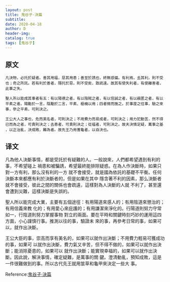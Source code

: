 ```yaml
--- 
layout: post
title: 鬼谷子·決篇
subtitle:
date: 2020-04-18
author: D
header-img:
catalog: true
tags: [鬼谷子]
---
```

## 原文
```
凡決物，必托於疑者。善其用福，惡其用患；善至於誘也，終無惑偏。有利焉，去其利，則不受
也；奇之所託。若有利於善者，隱托於惡，則不受矣，致疏遠。故其有使失利者，有使離害者，
此事之失。

聖人所以能成其事者有五：有以陽德之者，有以陰賊之者，有以信誠之者，有以蔽匿之者，有以
平素之者。陽勵於一言，陰勵於二言，平素、樞機以用；四者微而施之。於事度之往事，驗之來
事，參之平素，可則決之。

王公大人之事也，危而美名者，可則決之；不用費力而易成者，可則決之；用力犯勤苦，然不得
已而為之者，可貴則決之；去患者，可貴則決之；從福者，可則決之。故夫決情定疑，萬事之基
，以正治亂，決成敗，難為者。故先王乃用蓍龜者，以自決也。
```
## 译文
凡為他人決斷事情，都是受託於有疑難的人。一般說來，人們都希望遇到有利的事，不希望碰上
禍患和被騙誘，希望最終能排除疑惑。在為人作決斷時，如果只對一方有利，那么沒有利的一方
就不會接受，就是國為依託的基礎不平衡。任何決斷本來都應有利於決斷者的，但是如果在其中
隱含著不利的因素，那么決斷者就不會接受，彼此之間的關係也會疏遠，這樣對為人決斷的人就
不利了，甚至還會遭到災難，這樣決斷是失誤的。

聖人所以能完成大業，主要有五個途徑：有用陽道來感人的；有用陰道來懲治的；有用信義來教
化的；有用愛心來庇護的；有用謙潔來淨化的。行陽道則努力守常如一，行陰道則努力掌握事物
對立的兩面。要在平時和關鍵時刻巧妙的運用這四方面，小心謹慎行事。推測以往的事，驗證未
來的事，再參考日常的事，如果可以，就作出決斷。

王公大臣的事，崇高而享有美名的，如果可以就作出決斷；不用費力輕易可獲成功的事，如果可
以就作出決斷，費力氣又辛苦，但不得不做的，如果可以就作出決斷；能消除憂患的，如果可以
就作出決斷；能實現幸福的，如果可以就作出決斷。因此說，解決事情，確定疑難，是萬事的關
鍵。澄清動亂，預知成敗，這是一件很難做到的事。所以古代先王就用筮草和龜甲來決定一些大
事。


Reference:[鬼谷子·決篇](https://www.arteducation.com.tw/guwen/bookv_3297.html)
